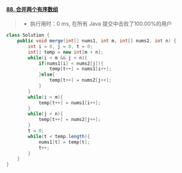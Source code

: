 #### [88. 合并两个有序数组](https://leetcode-cn.com/problems/merge-sorted-array/)

> - 执行用时：0 ms, 在所有 Java 提交中击败了100.00%的用户

```java
class Solution {
    public void merge(int[] nums1, int m, int[] nums2, int n) {
        int i = 0, j = 0, t = 0;
        int[] temp = new int[m + n];
        while(i < m && j < n){
            if(nums1[i] < nums2[j]){
                temp[t++] = nums1[i++];
            }else{
                temp[t++] = nums2[j++];
            }
        }
        while(i < m){
            temp[t++] = nums1[i++];
        }
        while(j < n){
            temp[t++] = nums2[j++];
        }
        t = 0;
        while(t < temp.length){
            nums1[t] = temp[t];
            t++;
        }
    }
}
```

